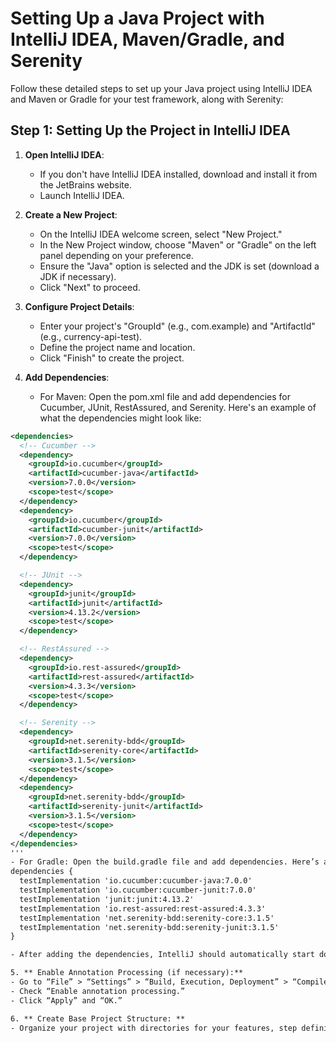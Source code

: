 # Setting Up a Java Project with IntelliJ IDEA, Maven/Gradle, and Serenity

Follow these detailed steps to set up your Java project using IntelliJ IDEA and Maven or Gradle for your test framework, along with Serenity:

## Step 1: Setting Up the Project in IntelliJ IDEA

1. **Open IntelliJ IDEA**:
   - If you don't have IntelliJ IDEA installed, download and install it from the JetBrains website.
   - Launch IntelliJ IDEA.

2. **Create a New Project**:
   - On the IntelliJ IDEA welcome screen, select "New Project."
   - In the New Project window, choose "Maven" or "Gradle" on the left panel depending on your preference.
   - Ensure the "Java" option is selected and the JDK is set (download a JDK if necessary).
   - Click "Next" to proceed.

3. **Configure Project Details**:
   - Enter your project's "GroupId" (e.g., com.example) and "ArtifactId" (e.g., currency-api-test).
   - Define the project name and location.
   - Click "Finish" to create the project.

4. **Add Dependencies**:
   - For Maven: Open the pom.xml file and add dependencies for Cucumber, JUnit, RestAssured, and Serenity. Here's an example of what the dependencies might look like:

```xml
<dependencies>
  <!-- Cucumber -->
  <dependency>
    <groupId>io.cucumber</groupId>
    <artifactId>cucumber-java</artifactId>
    <version>7.0.0</version>
    <scope>test</scope>
  </dependency>
  <dependency>
    <groupId>io.cucumber</groupId>
    <artifactId>cucumber-junit</artifactId>
    <version>7.0.0</version>
    <scope>test</scope>
  </dependency>

  <!-- JUnit -->
  <dependency>
    <groupId>junit</groupId>
    <artifactId>junit</artifactId>
    <version>4.13.2</version>
    <scope>test</scope>
  </dependency>

  <!-- RestAssured -->
  <dependency>
    <groupId>io.rest-assured</groupId>
    <artifactId>rest-assured</artifactId>
    <version>4.3.3</version>
    <scope>test</scope>
  </dependency>

  <!-- Serenity -->
  <dependency>
    <groupId>net.serenity-bdd</groupId>
    <artifactId>serenity-core</artifactId>
    <version>3.1.5</version>
    <scope>test</scope>
  </dependency>
  <dependency>
    <groupId>net.serenity-bdd</groupId>
    <artifactId>serenity-junit</artifactId>
    <version>3.1.5</version>
    <scope>test</scope>
  </dependency>
</dependencies>
'''
- For Gradle: Open the build.gradle file and add dependencies. Here’s an example for Gradle:
dependencies {
  testImplementation 'io.cucumber:cucumber-java:7.0.0'
  testImplementation 'io.cucumber:cucumber-junit:7.0.0'
  testImplementation 'junit:junit:4.13.2'
  testImplementation 'io.rest-assured:rest-assured:4.3.3'
  testImplementation 'net.serenity-bdd:serenity-core:3.1.5'
  testImplementation 'net.serenity-bdd:serenity-junit:3.1.5'
}

- After adding the dependencies, IntelliJ should automatically start downloading them. If it doesn’t, you can trigger a reload of the project.

5. ** Enable Annotation Processing (if necessary):**
- Go to “File” > “Settings” > “Build, Execution, Deployment” > “Compiler” > “Annotation Processors.”
- Check “Enable annotation processing.”
- Click “Apply” and “OK.”

6. ** Create Base Project Structure: **
- Organize your project with directories for your features, step definitions, and utility classes within the src/test/java and src/test/resources folders.
